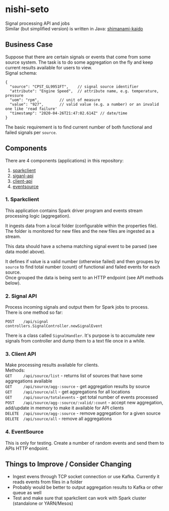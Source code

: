 # nishi-seto
Signal processing API and jobs  
Similar (but simplified version) is written in Java: [shimanami-kaido](https://github.com/oleglukin/shimanami-kaido)


## Business Case
Suppose that there are certain signals or events that come from some source system. The task is to do some aggregation on the fly and keep current results available for users to view.  
Signal schema:

```
{
  "source": "CPST_GL9951FT", 	// signal source identifier
  "attribute": "Engine Speed", 	// attribute name, e.g. temperature, pressure
  "uom": "rpm", 		// unit of measure
  "value": "927",		// valid value (e.g. a number) or an invalid one like 'read failure'
  "timestamp": "2020-04-26T21:47:02.614Z" // date/time
}
```
The basic requirement is to find current number of both functional and failed signals per `source`.

## Components
There are 4 components (applications) in this repository:
1. [sparkclient](https://github.com/oleglukin/nishi-seto/tree/master/sparkclient)
2. [siganl-api](https://github.com/oleglukin/nishi-seto/tree/master/signal-api)
3. [client-api](https://github.com/oleglukin/nishi-seto/tree/master/client-api)
4. [eventsource](https://github.com/oleglukin/nishi-seto/tree/master/eventsource)

### 1. Sparkclient
This application contains Spark driver program and events stream processing logic (aggregation).

It ingests data from a local folder (configurable within the properties file). The folder is monitored for new files and the new files are ingested as a stream.

This data should have a schema matching signal event to be parsed (see data model above).

It defines if value is a valid number (otherwise failed) and then groupes by `source` to find total number (count) of functional and failed events for each source.  
Once grouped the data is being sent to an HTTP endpoint (see API methods below).

### 2. Signal API
Process incoming signals and output them for Spark jobs to process.  
There is one method so far:

```
POST    /api/signal                 controllers.SignalController.newSignalEvent
```

There is a class called `SignalHandler`. It's purpose is to accumulate new signals from controller and dump them to a text file once in a while.

### 3. Client API
Make processing results available for clients.  
Methods:  
`GET     /api/source/list` - returns list of sources that have some aggregations available  
`GET     /api/source/agg-:source` - get aggregation results by source  
`GET     /api/source/all` - get aggregations for all locations  
`GET     /api/source/totalevents` - get total number of events processed  
`POST    /api/source/agg-:source/:valid/:count` - accept new aggregation, add/update in memory to make it available for API clients  
`DELETE  /api/source/agg-:source` - remove aggregation for a given source  
`DELETE  /api/source/all` - remove all aggregations

### 4. EventSource
This is only for testing. Create a number of random events and send them to APIs HTTP endpoint.


## Things to Improve / Consider Changing
- Ingest evens through TCP socket connection or use Kafka. Currently it reads events from  files in a folder
- Probably would be better to output aggregation results to Kafka or other queue as well
- Test and make sure that sparkclient can work with Spark cluster (standalone or YARN/Mesos)

